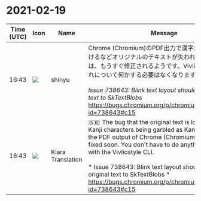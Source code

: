 # 2021-02-19

|Time (UTC)|Icon|Name|Message|
|---|---|---|---|
|16:43|![](https://avatars.slack-edge.com/2018-04-27/354445776386_e258f5ed5ba887b08668_72.jpg)|shinyu|Chrome (Chromium)のPDF出力で漢字が康熙部首に化けるなどオリジナルのテキストが失われてしまうバグは、もうすぐ修正されるようです。Vivliostyle CLIでこれについて何かする必要はなくなります。<br><br>*Issue 738643: Blink text layout should attach original text to SkTextBlobs*<br><https://bugs.chromium.org/p/chromium/issues/detail?id=738643#c15>|
|16:43|![](https://avatars.slack-edge.com/2021-03-01/1807880975282_5c8ad89e782096649baa_72.png)|Kiara Translation|🇬🇧: The bug that the original text is lost, such as the Kanji characters being garbled as Kangxi radicals in the PDF output of Chrome (Chromium), seems to be fixed soon. You don't have to do anything about this with the Vivliostyle CLI.<br><br>* Issue 738643: Blink text layout should attach original text to SkTextBlobs *<br><https://bugs.chromium.org/p/chromium/issues/detail?id=738643#c15>|
